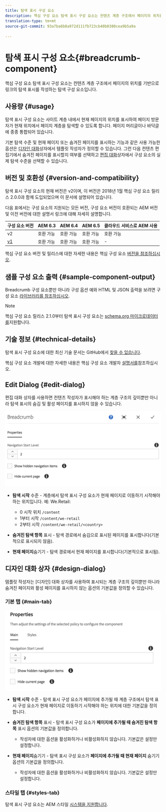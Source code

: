 ```yaml
---
title: 탐색 표시 구성 요소
description: 핵심 구성 요소 탐색 표시 구성 요소는 컨텐츠 계층 구조에서 페이지의 위치를 기반으로 링크의 탐색 표시를 작성하는 탐색 구성 요소입니다.
translation-type: tm+mt
source-git-commit: 93a7ba6b8a972d111fb723cb40b0380cea9b5a9a

---
```



# 탐색 표시 구성 요소{#breadcrumb-component}

핵심 구성 요소 탐색 표시 구성 요소는 컨텐츠 계층 구조에서 페이지의 위치를 기반으로 링크의 탐색 표시를 작성하는 탐색 구성 요소입니다.

## 사용량 {#usage}

탐색 표시 구성 요소는 사이트 계층 내에서 현재 페이지의 위치를 표시하여 페이지 방문자가 현재 위치에서 페이지 계층을 탐색할 수 있도록 합니다. 페이지 머리글이나 바닥글에 종종 통합되어 있습니다.

기본 탐색 수준 및 현재 페이지 또는 숨겨진 페이지를 표시하는 기능과 같은 사용 가능한 옵션은 [디자인 대화](#design-dialog)상자에서 템플릿 작성자가 정의할 수 있습니다. 그런 다음 컨텐츠 편집기에서 숨겨진 페이지를 표시할지 여부를 선택하고 [편집 대화](#edit-dialog)상자에서 구성 요소의 실제 탐색 수준을 선택할 수 있습니다.

## 버전 및 호환성 {#version-and-compatibility}

탐색 표시 구성 요소의 현재 버전은 v2이며, 이 버전은 2018년 1월 핵심 구성 요소 릴리스 2.0.0과 함께 도입되었으며 이 문서에 설명되어 있습니다.

다음 표에서는 구성 요소의 지원되는 모든 버전, 구성 요소 버전이 호환되는 AEM 버전 및 이전 버전에 대한 설명서 링크에 대해 자세히 설명합니다.

| 구성 요소 버전 | AEM 6.3 | AEM 6.4 | AEM 6.5 | 클라우드 서비스로 AEM 사용 |
|--- |--- |--- |--- |---|
| v2 | 호환 가능 | 호환 가능 | 호환 가능 | 호환 가능 |
| [v1](v1/breadcrumb-v1.md) | 호환 가능 | 호환 가능 | 호환 가능 | - |

핵심 구성 요소 버전 및 릴리스에 대한 자세한 내용은 핵심 구성 요소 [버전을 참조하십시오](/help/versions.md).

## 샘플 구성 요소 출력 {#sample-component-output}

Breadcrumb 구성 요소뿐만 아니라 구성 옵션 예와 HTML 및 JSON 출력을 보려면 구성 요소 [라이브러리를 참조하십시오](https://adobe.com/go/aem_cmp_library_breadcrumb).

>[!NOTE]
>
>핵심 구성 요소 릴리스 2.1.0부터 탐색 표시 구성 요소는 [schema.org 마이크로데이터를](https://schema.org/BreadcrumbList)지원합니다.

## 기술 정보 {#technical-details}

탐색 표시 구성 요소에 대한 최신 기술 문서는 GitHub에서 [찾을 수 있습니다](https://adobe.com/go/aem_cmp_tech_breadcrumb_v2).

핵심 구성 요소 개발에 대한 자세한 내용은 핵심 구성 요소 개발자 [설명서를](/help/developing/overview.md)참조하십시오.

## Edit Dialog {#edit-dialog}

편집 대화 상자를 사용하면 컨텐츠 작성자가 표시해야 하는 계층 구조의 깊이뿐만 아니라 탐색 표시의 숨김 및 활성 페이지를 표시하지 않을 수 있습니다.

![](/help/assets/screen_shot_2018-01-12at124250.png)

* **탐색 시작** 수준 - 계층에서 탐색 표시 구성 요소가 현재 페이지로 이동하기 시작해야 하는 위치입니다. 예: We.Retail:

   * 0 시작 위치 `/content`
   * 1부터 시작 `/content/we-retail`
   * 2부터 시작 `/content/we-retail/<country>`

* **숨겨진 탐색 항목** 표시 - 탐색 경로에서 숨김으로 표시된 페이지를 표시합니다(기본적으로 표시되지 않음).
* **현재 페이지**&#x200B;숨기기 - 탐색 경로에서 현재 페이지를 표시합니다(기본적으로 표시됨).

## 디자인 대화 상자 {#design-dialog}

템플릿 작성자는 [디자인] 대화 상자를 사용하여 표시되는 계층 구조의 깊이뿐만 아니라 숨겨진 페이지와 활성 페이지를 표시하지 않는 옵션의 기본값을 정의할 수 있습니다.

### 기본 탭 {#main-tab}

![](/help/assets/screen_shot_2018-01-12at124437.png)

* **탐색 시작** 수준 - 탐색 표시 구성 요소가 페이지에 추가될 때 계층 구조에서 탐색 표시 구성 요소가 현재 페이지로 이동하기 시작해야 하는 위치에 대한 기본값을 정의합니다.
* **숨겨진 탐색 항목** 표시 - 탐색 표시 구성 요소가 **페이지에 추가될 때 숨겨진 탐색 항목** 표시 옵션의 기본값을 정의합니다.

   * 작성자에 대한 옵션을 활성화하거나 비활성화하지 않습니다. 기본값은 설정만 설정합니다.

* **현재 페이지**&#x200B;숨기기 - 탐색 표시 구성 요소가 **페이지에 추가될 때 현재 페이지** 숨기기 옵션의 기본값을 정의합니다.

   * 작성자에 대한 옵션을 활성화하거나 비활성화하지 않습니다. 기본값은 설정만 설정합니다.

### 스타일 탭 {#styles-tab}

탐색 표시 구성 요소는 AEM 스타일 [시스템을 지원합니다](/help/get-started/authoring.md#component-styling).
